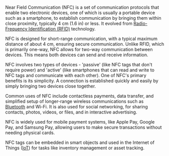 Near Field Communication (NFC) is a set of communication protocols that enable two electronic devices, one of which is usually a portable device such as a smartphone, to establish communication by bringing them within close proximity, typically 4 cm (1.6 in) or less. It evolved from [Radio-Frequency Identification (RFID)](../misc/rfid.md) technology.

NFC is designed for short-range communication, with a typical maximum distance of about 4 cm, ensuring secure communication. Unlike RFID, which is primarily one-way, NFC allows for two-way communication between devices. This means both devices can send and receive information.

NFC involves two types of devices - 'passive' (like NFC tags that don't require power) and 'active' (like smartphones that can read and write to NFC tags and communicate with each other). One of NFC's primary benefits is its simplicity. A connection is established quickly and easily by simply bringing two devices close together.

Common uses of NFC include contactless payments, data transfer, and simplified setup of longer-range wireless communications such as [Bluetooth](../misc/bt.md) and Wi-Fi. It is also used for social networking, for sharing contacts, photos, videos, or files, and in interactive advertising.

NFC is widely used for mobile payment systems, like Apple Pay, Google Pay, and Samsung Pay, allowing users to make secure transactions without needing physical cards.

NFC tags can be embedded in smart objects and used in the Internet of Things ([IoT](../terms/iot.md)) for tasks like inventory management or asset tracking.
